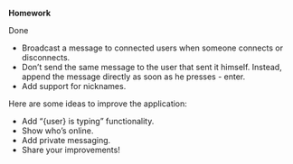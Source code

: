 **Homework**

Done
- Broadcast a message to connected users when someone connects or disconnects.
- Don’t send the same message to the user that sent it himself. Instead, append the message directly as soon as he presses - enter.
- Add support for nicknames.

Here are some ideas to improve the application:
- Add “{user} is typing” functionality.
- Show who’s online.
- Add private messaging.
- Share your improvements!